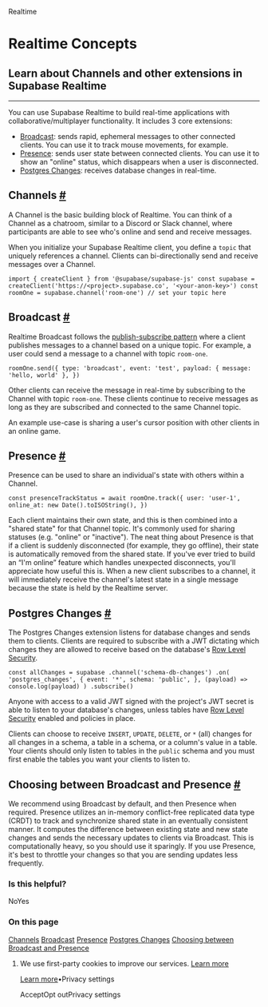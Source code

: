 Realtime

# Realtime Concepts

## Learn about Channels and other extensions in Supabase Realtime

* * *

You can use Supabase Realtime to build real-time applications with collaborative/multiplayer functionality. It includes 3 core extensions:

- [Broadcast](https://supabase.com/docs/guides/realtime/broadcast): sends rapid, ephemeral messages to other connected clients. You can use it to track mouse movements, for example.
- [Presence](https://supabase.com/docs/guides/realtime/presence): sends user state between connected clients. You can use it to show an "online" status, which disappears when a user is disconnected.
- [Postgres Changes](https://supabase.com/docs/guides/realtime/postgres-changes): receives database changes in real-time.

## Channels [\#](https://supabase.com/docs/guides/realtime/concepts\#channels)

A Channel is the basic building block of Realtime. You can think of a Channel as a chatroom, similar to a Discord or Slack channel, where participants are able to see who's online and send and receive messages.

When you initialize your Supabase Realtime client, you define a `topic` that uniquely references a channel. Clients can bi-directionally send and receive messages over a Channel.

`
import { createClient } from '@supabase/supabase-js'
const supabase = createClient('https://<project>.supabase.co', '<your-anon-key>')
const roomOne = supabase.channel('room-one') // set your topic here
`

## Broadcast [\#](https://supabase.com/docs/guides/realtime/concepts\#broadcast)

Realtime Broadcast follows the [publish-subscribe pattern](https://en.wikipedia.org/wiki/Publish%E2%80%93subscribe_pattern) where a client publishes messages to a channel based on a unique topic. For example, a user could send a message to a channel with topic `room-one`.

`
roomOne.send({
type: 'broadcast',
event: 'test',
payload: { message: 'hello, world' },
})
`

Other clients can receive the message in real-time by subscribing to the Channel with topic `room-one`. These clients continue to receive messages as long as they are subscribed and connected to the same Channel topic.

An example use-case is sharing a user's cursor position with other clients in an online game.

## Presence [\#](https://supabase.com/docs/guides/realtime/concepts\#presence)

Presence can be used to share an individual's state with others within a Channel.

`
const presenceTrackStatus = await roomOne.track({
user: 'user-1',
online_at: new Date().toISOString(),
})
`

Each client maintains their own state, and this is then combined into a "shared state" for that Channel topic. It's commonly used for sharing statuses (e.g. "online" or "inactive"). The neat thing about Presence is that if a client is suddenly disconnected (for example, they go offline), their state is automatically removed from the shared state. If you've ever tried to build an “I'm online” feature which handles unexpected disconnects, you'll appreciate how useful this is.
When a new client subscribes to a channel, it will immediately receive the channel's latest state in a single message because the state is held by the Realtime server.

## Postgres Changes [\#](https://supabase.com/docs/guides/realtime/concepts\#postgres-changes)

The Postgres Changes extension listens for database changes and sends them to clients. Clients are required to subscribe with a JWT dictating which changes they are allowed to receive based on the database's [Row Level Security](https://supabase.com/docs/guides/database/postgres/row-level-security).

`
const allChanges = supabase
.channel('schema-db-changes')
.on(
    'postgres_changes',
    {
      event: '*',
      schema: 'public',
    },
    (payload) => console.log(payload)
)
.subscribe()
`

Anyone with access to a valid JWT signed with the project's JWT secret is able to listen to your database's changes, unless tables have [Row Level Security](https://supabase.com/docs/guides/database/postgres/row-level-security) enabled and policies in place.

Clients can choose to receive `INSERT`, `UPDATE`, `DELETE`, or `*` (all) changes for all changes in a schema, a table in a schema, or a column's value in a table. Your clients should only listen to tables in the `public` schema and you must first enable the tables you want your clients to listen to.

## Choosing between Broadcast and Presence [\#](https://supabase.com/docs/guides/realtime/concepts\#choosing-between-broadcast-and-presence)

We recommend using Broadcast by default, and then Presence when required. Presence utilizes an in-memory conflict-free replicated data type (CRDT) to track and synchronize shared state in an eventually consistent manner. It computes the difference between existing state and new state changes and sends the necessary updates to clients via Broadcast. This is computationally heavy, so you should use it sparingly. If you use Presence, it's best to throttle your changes so that you are sending updates less frequently.

### Is this helpful?

NoYes

### On this page

[Channels](https://supabase.com/docs/guides/realtime/concepts#channels) [Broadcast](https://supabase.com/docs/guides/realtime/concepts#broadcast) [Presence](https://supabase.com/docs/guides/realtime/concepts#presence) [Postgres Changes](https://supabase.com/docs/guides/realtime/concepts#postgres-changes) [Choosing between Broadcast and Presence](https://supabase.com/docs/guides/realtime/concepts#choosing-between-broadcast-and-presence)

1. We use first-party cookies to improve our services. [Learn more](https://supabase.com/privacy#8-cookies-and-similar-technologies-used-on-our-european-services)



   [Learn more](https://supabase.com/privacy#8-cookies-and-similar-technologies-used-on-our-european-services)•Privacy settings





   AcceptOpt outPrivacy settings